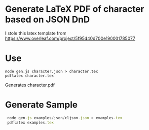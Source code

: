 # Generate LaTeX PDF of character based on JSON DnD 

I stole this latex template from https://www.overleaf.com/project/5f95d40d700e190001785077

# Use

```
node gen.js character.json > character.tex
pdflatex character.tex
```

Generates character.pdf

# Generate Sample

``` js
 node gen.js examples/json/cljson.json > examples.tex
 pdflatex examples.tex 
```
